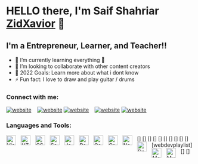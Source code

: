 # HELLO there, I'm Saif Shahriar [ZidXavior][linkedin] 👋 

## I'm a Entrepreneur, Learner,  and Teacher!!
- 🌱 I’m currently learning everything 🤣
- 👯 I’m looking to collaborate with other content creators
- 🥅 2022 Goals: Learn more about what i dont know
- ⚡ Fun fact: I love to draw and play guitar / drums

### Connect with me:


[![website](./img/twitter-dark.svg)](https://twitter.com/Saif_Shahriar29#gh-dark-mode-only)
&nbsp;&nbsp;
[![website](./img/linkedin-light.svg)](https://www.linkedin.com/in/saif-shaahriar-007/#gh-light-mode-only)
[![website](./img/linkedin-dark.svg)](https://www.linkedin.com/in/saif-shaahriar-007/#gh-dark-mode-only)
&nbsp;&nbsp;
[![website](./img/instagram-light.svg)](https://www.instagram.com/saifshahriarzidan/#gh-light-mode-only)
[![website](./img/instagram-dark.svg)](https://www.instagram.com/saifshahriarzidan/#gh-dark-mode-only)

### Languages and Tools:

[<img align="left" alt="Visual Studio Code" width="26px" src="https://cdn.jsdelivr.net/gh/devicons/devicon/icons/vscode/vscode-original.svg" style="padding-right:10px;" />]
[<img align="left" alt="HTML5" width="26px" src="https://cdn.jsdelivr.net/gh/devicons/devicon/icons/html5/html5-original.svg" style="padding-right:10px;" />]
[<img align="left" alt="CSS3" width="26px" src="https://cdn.jsdelivr.net/gh/devicons/devicon/icons/css3/css3-original.svg" style="padding-right:10px;" />]
[<img align="left" alt="Sass" width="26px" src="https://cdn.jsdelivr.net/gh/devicons/devicon/icons/sass/sass-original.svg" style="padding-right:10px;" />]
[<img align="left" alt="JavaScript" width="26px" src="https://cdn.jsdelivr.net/gh/devicons/devicon/icons/javascript/javascript-original.svg" style="padding-right:10px;" />]
[<img align="left" alt="React" width="26px" src="https://cdn.jsdelivr.net/gh/devicons/devicon/icons/react/react-original.svg" style="padding-right:10px;" />]
[<img align="left" alt="Gatsby" width="26px" src="https://cdn.jsdelivr.net/gh/devicons/devicon/icons/gatsby/gatsby-original.svg" style="padding-right:10px;" />]
[<img align="left" alt="GraphQL" width="26px" src="https://cdn.jsdelivr.net/gh/devicons/devicon/icons/graphql/graphql-plain.svg" style="padding-right:10px;" />]
[<img align="left" alt="Node.js" width="26px" src="https://cdn.jsdelivr.net/gh/devicons/devicon/icons/nodejs/nodejs-original.svg" style="padding-right:10px;" />]
[<img align="left" alt="Deno" width="26px" src="./img/deno-light.svg" style="padding-right:10px;" />][webdevplaylist]
[<img align="left" alt="MongoDB" width="26px" src="https://cdn.jsdelivr.net/gh/devicons/devicon/icons/mongodb/mongodb-original.svg" style="padding-right:10px;" />]
[<img align="left" alt="MySQL" width="26px" src="https://cdn.jsdelivr.net/gh/devicons/devicon/icons/mysql/mysql-original.svg" style="padding-right:10px;" />]


<br />
<br />

[facebool]:https://www.facebook.com/profile.php?id=100009510580120
[twitter]: https://twitter.com/Saif_Shahriar29r
[instagram]: https://www.instagram.com/saifshahriarzidan
[linkedin]: https://www.linkedin.com/in/saif-shaahriar-007/
[Reddit]:https://www.reddit.com/user/Zid_Xavior
